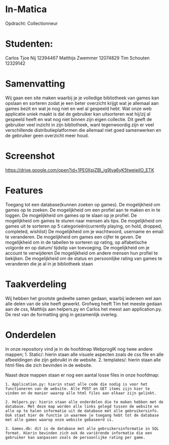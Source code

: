 # In-Matica
Opdracht: Collectionneur

# Studenten:
Carlos Tjoe Nij 	  	12394467
Matthijs Zwemmer 	12074829
Tim Schouten 		12329142

# Samenvatting
Wij gaan een site maken waarbij je je volledige bibliotheek van games kan opslaan en sorteren zodat je een beter overzicht krijgt wat je allemaal aan games bezit en wat je nog niet en wel al gespeeld hebt. Wat onze web applicatie uniek maakt is dat de gebruiker kan uitsorteren wat hij/zij al gespeeld heeft en wat nog niet binnen zijn eigen collectie. Dit geeft de gebruiker veel inzicht in zijn bibliotheek, want tegenwoordig zijn er veel verschillende distributieplatformen die allemaal niet goed samenwerken en de gebruiker geen overzicht meer houd.

# Screenshot
https://drive.google.com/open?id=1PE0XpjZBI_ig9Iva6yK5tweieilO_ETK

# Features
Toegang tot een database(kunnen zoeken op games).
De mogelijkheid om games op te zoeken.
De mogelijkheid om een profiel aan te maken en in te loggen.
De mogelijkheid om games op te slaan op je profiel.
De mogelijkheid om games te sturen naar mensen als tips.
De mogelijkheid om games uit te sorteren op 5 categorieën(currently playing, on hold, dropped, completed, wishlist)
De mogelijkheid om je wachtwoord, username en email te veranderen.
De mogelijkheid om games een cijfer te geven.
De mogelijkheid om in de tabellen te sorteren op rating, op alfabetische volgorde en op datum/ tijdstip van toevoeging.
De mogelijkheid om je account te verwijderen
De mogelijkheid om andere mensen hun profiel te bekijken.
De mogelijkheid om de status en persoonlijke rating van games te veranderen die je al in je bibliotheek staan

# Taakverdeling
Wij hebben het grootste gedeelte samen gedaan, waarbij iedereen wel aan alle delen van de site heeft gewerkt. Grofweg heeft Tim het meeste gedaan aan de css, Matthijs aan helpers.py en Carlos het meest aan application.py. De rest van de formatting ging in gezamenlijk overleg.

# Onderdelen
In onze repository vind je in de hoofdmap WebprogIK nog twee andere mappen;
	1. Static/: hierin staan alle visuele aspecten zoals de css file 				en alle afbeeldingen die zijn gebruikt in de website.
	2. templates/: hierin staan alle html files die zich bevinden in 			de website. 

Naast deze mappen staan er nog een aantal losse files in onze hoofdmap:

	1. Application.py: hierin staat alle code die nodig is voor het functioneren van de website. Alle POST en GET items zijn hier te vinden en de manier waarop alle html files aan elkaar zijn gelinkt.

	2. Helpers.py: hierin staan alle onderdelen die te maken hebben met de database. Met deze map worden alle links gelegd tussen de website en alle op te halen informatie uit de database met alle gebruikersinfo. Ook staat hier de functie in waarmee je toegang hebt tot de database met alle games waarop onze website gebaseerd is.

	3. Games.db: dit is de database met alle gebruikersinformatie in SQL format. Hierin bevinden zich ook de variërende informatie die een gebruiker kan aanpassen zoals de persoonlijke rating per game.
